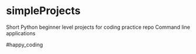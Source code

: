 # simpleProjects
Short Python beginner level projects for coding practice repo
Command line applications

#happy_coding
